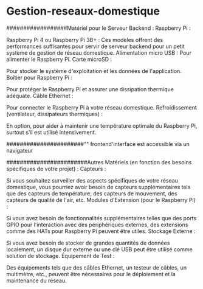 # Gestion-reseaux-domestique


##################Matériel pour le Serveur Backend :
Raspberry Pi :

Raspberry Pi 4 ou Raspberry Pi 3B+ : Ces modèles offrent des performances suffisantes pour servir de serveur backend pour un petit système de gestion de réseau domestique.
Alimentation micro USB : Pour alimenter le Raspberry Pi.
Carte microSD :

Pour stocker le système d'exploitation et les données de l'application.
Boîtier pour Raspberry Pi :

Pour protéger le Raspberry Pi et assurer une dissipation thermique adéquate.
Câble Ethernet :

Pour connecter le Raspberry Pi à votre réseau domestique.
Refroidissement (ventilateur, dissipateurs thermiques) :

En option, pour aider à maintenir une température optimale du Raspberry Pi, surtout s'il est utilisé intensivement.


#######################"" frontend'interface est accessible via un navigateur


########################Autres Matériels (en fonction des besoins spécifiques de votre projet) :
Capteurs :

Si vous souhaitez surveiller des aspects spécifiques de votre réseau domestique, vous pourriez avoir besoin de capteurs supplémentaires tels que des capteurs de température, des capteurs de mouvement, des capteurs de qualité de l'air, etc.
Modules d'Extension (pour le Raspberry Pi) :

Si vous avez besoin de fonctionnalités supplémentaires telles que des ports GPIO pour l'interaction avec des périphériques externes, des extensions comme des HATs pour Raspberry Pi peuvent être utiles.
Stockage Externe :

Si vous avez besoin de stocker de grandes quantités de données localement, un disque dur externe ou une clé USB peut être utilisé comme solution de stockage.
Équipement de Test :

Des équipements tels que des câbles Ethernet, un testeur de câbles, un multimètre, etc., peuvent être nécessaires pour le déploiement et la maintenance du réseau.
